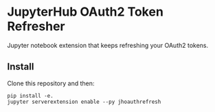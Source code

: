 # JupyterHub OAuth2 Token Refresher

Jupyter notebook extension that keeps refreshing your OAuth2 tokens.


## Install

Clone this repository and then:
```
pip install -e.
jupyter serverextension enable --py jhoauthrefresh
```
